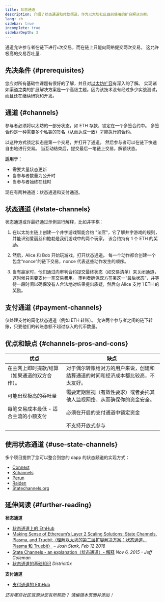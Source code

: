 ```yaml
---
title: 状态通道
description: 介绍了状态通道和付款渠道，作为以太坊社区目前使用的扩容解决方案。
lang: zh
sidebar: true
incomplete: true
sidebarDepth: 3
---
```


通道允许参与者在链下进行`x`次交易，而在链上只能向网络提交两次交易。 这允许极高的交易吞吐量.

## 先决条件 {#prerequisites}

您应对所有基础性课题有很好的了解，并且对[以太坊扩容](/developers/docs/scaling/)有深入的了解。 实现诸如渠道之类的扩展解决方案是一个高级主题，因为该技术没有经过多少实战测试，而且还在继续研究和开发。

## 通道 {#channels}

参与者必须将以太坊的一部分状态，如 ETH 存款，锁定在一个多签合约中。 多签合约是一种需要多个私钥的签名（从而达成一致）才能执行的合约。

以这种方式锁定状态是第一个交易，并打开了通道。 然后参与者可以在链下快速自由地进行交易。 当互动结束后，提交最后一笔链上交易，解锁状态。

**适用于**：

- 需要大量状态更新
- 当参与者数量为公开时
- 当参与者始终在线时

现在有两种通道：状态通道和支付通道。

## 状态通道 {#state-channels}

状态通道或许最好通过示例进行解释，比如井字棋：

1. 在以太坊主链上创建一个井字游戏智能合约 "法官"，它了解井字游戏的规则，并能识别爱丽丝和鲍勃是我们游戏中的两个玩家。 该合约持有 1 个 ETH 的奖励。

2. 然后，Alice 和 Bob 开始玩游戏，打开状态通道。 每一个动作都会创建一个包含“nonce”的链下交易，nonce 代表这些动作发生的顺序。

3. 当有赢家时，他们通过向审判合约提交最终状态（如交易清单）来关闭通道，这时候只需要支付一笔交易费用。 审判者确保双方签署这一“最后状态”，并等待一段时间以确保没有人合法地对结果提出质疑，然后向 Alice 支付 1 ETH 的奖励。

## 支付通道 {#payment-channels}

仅处理支付的简化状态通道（例如 ETH 转账）。 允许两个参与者之间的链下转账，只要他们的转账总额不超过存入的代币数量。

## 优点和缺点 {#channels-pros-and-cons}

| 优点                                          | 缺点                                                                             |
| --------------------------------------------- | -------------------------------------------------------------------------------- |
| 在主网上即时提款/结算（如果通道的双方合作）。 | 对于偶尔转账给对方的用户来说，创建和结算通道的时间和经济成本都比较高，不太友好。 |
| 可能出现极高的吞吐量                          | 需要定期监视（有效性要求）或者委托其他人监视网络，从而确保你的资金安全。         |
| 每笔交易成本最低 - 适合主流的小额支付         | 必须在开启的支付通道中锁定资金                                                   |
|                                               | 不支持开放式参与                                                                 |

## 使用状态通道 {#use-state-channels}

多个项目提供了您可以整合到您的 dapp 的状态频道的实现方式：

- [Connext](https://connext.network/)
- [Kchannels](https://www.kchannels.io/)
- [Perun](https://perun.network/)
- [Raiden](https://raiden.network/)
- [Statechannels.org](https://statechannels.org/)

## 延伸阅读 {#further-reading}

**状态通道**

- [状态通道上的 EthHub](https://docs.ethhub.io/ethereum-roadmap/layer-2-scaling/state-channels/)
- [Making Sense of Ethereum’s Layer 2 Scaling Solutions: State Channels, Plasma, and Truebit（理解以太坊的第二层扩容解决方案：状态通道、Plasma 和 Truebit）](https://medium.com/l4-media/making-sense-of-ethereums-layer-2-scaling-solutions-state-channels-plasma-and-truebit-22cb40dcc2f4) _– Josh Stark, Feb 12 2018_
- [State Channels - an explanation（状态通道）- 解释](https://www.jeffcoleman.ca/state-channels/) _Nov 6, 2015 - Jeff Coleman_
- [状态通道的基础知识](https://education.district0x.io/general-topics/understanding-ethereum/basics-state-channels/) _District0x_

**支付通道**

- [支付通道的 EthHub](https://docs.ethhub.io/ethereum-roadmap/layer-2-scaling/payment-channels/)

_还有哪些社区资源对您有所帮助？ 请编辑本页面并添加！_
